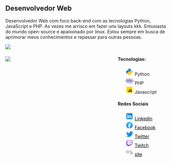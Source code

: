 ## Desenvolvedor Web

Desenvolvedor Web com foco back-end com as tecnologias Python, JavaScript e PHP. As vezes me arrisco em fazer uns layouts kkk. Entusiasta do mundo open-source e apaixonado por linux. Estou sempre em busca de aprimorar meus conhecimentos e repassar para outras pessoas.

![](https://media.giphy.com/media/VbnUQpnihPSIgIXuZv/giphy.gif)

<div>
<div>
    <img align="left" width="310px" src="https://media.giphy.com/media/VbnUQpnihPSIgIXuZv/giphy.gif">
</div>

<div style="margin-left: 350px;">
    <h4>Tecnologias:</h4>
    <ul style="list-style: none;">
        <li>
            <img src="img/python.png" width="25px"> Python
        </li>
        <li>
            <img src="img/php.png" width="25px"> PHP
        </li>
        <li>
            <img src="img/js.png" width="25px"> Javascript
        </li>
    </ul>
</div>
<div>

<div style="margin-left: 350px;">
    <h4>Redes Sociais</h4>
    <ul style="list-style: none;">
        <li>
            <img src="img/linkedin.png" width="25px"> <a href="https://www.linkedin.com/in/kastrowalker/" style="color: black">Linkedin</a>
        </li>
        <li>
            <img src="img/facebook.png" width="25px"> 
            <a href="https://www.facebook.com/profile.php?id=100006781810430" style="color: black">Facebook</a>
        </li>
        <li>
            <img src="img/twitter.png" width="25px"> 
            <a href="https://twitter.com/Kastro_walker" style="color: black">Twitter</a>
        </li>
        <li>
            <img src="img/twitch.png" width="25px"> 
            <a href="https://www.twitch.tv/kastr0walker" style="color: black">Twitch</a>
        </li>
        <li>
            <img src="img/site.png" width="25px"> 
            <a href="kastrowalker.github.io" style="color: black">site</a>
        </li>
    </ul>
</div>